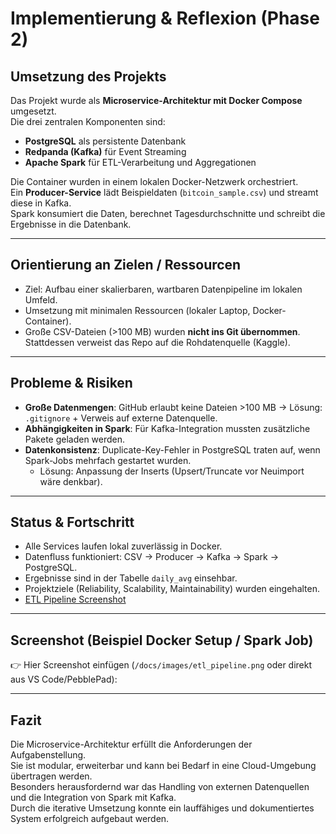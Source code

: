 # Implementierung & Reflexion (Phase 2)

## Umsetzung des Projekts
Das Projekt wurde als **Microservice-Architektur mit Docker Compose** umgesetzt.  
Die drei zentralen Komponenten sind:
- **PostgreSQL** als persistente Datenbank
- **Redpanda (Kafka)** für Event Streaming
- **Apache Spark** für ETL-Verarbeitung und Aggregationen  

Die Container wurden in einem lokalen Docker-Netzwerk orchestriert.  
Ein **Producer-Service** lädt Beispieldaten (`bitcoin_sample.csv`) und streamt diese in Kafka.  
Spark konsumiert die Daten, berechnet Tagesdurchschnitte und schreibt die Ergebnisse in die Datenbank.

---

## Orientierung an Zielen / Ressourcen
- Ziel: Aufbau einer skalierbaren, wartbaren Datenpipeline im lokalen Umfeld.  
- Umsetzung mit minimalen Ressourcen (lokaler Laptop, Docker-Container).  
- Große CSV-Dateien (>100 MB) wurden **nicht ins Git übernommen**. Stattdessen verweist das Repo auf die Rohdatenquelle (Kaggle).  

---

## Probleme & Risiken
- **Große Datenmengen**: GitHub erlaubt keine Dateien >100 MB → Lösung: `.gitignore` + Verweis auf externe Datenquelle.  
- **Abhängigkeiten in Spark**: Für Kafka-Integration mussten zusätzliche Pakete geladen werden.  
- **Datenkonsistenz**: Duplicate-Key-Fehler in PostgreSQL traten auf, wenn Spark-Jobs mehrfach gestartet wurden.  
  - Lösung: Anpassung der Inserts (Upsert/Truncate vor Neuimport wäre denkbar).  

---

## Status & Fortschritt
- Alle Services laufen lokal zuverlässig in Docker.  
- Datenfluss funktioniert: CSV → Producer → Kafka → Spark → PostgreSQL.  
- Ergebnisse sind in der Tabelle `daily_avg` einsehbar.  
- Projektziele (Reliability, Scalability, Maintainability) wurden eingehalten.  
- [ETL Pipeline Screenshot](docs/images/ETL-Pipeline_Screenshot.png)


---

## Screenshot (Beispiel Docker Setup / Spark Job)
👉 Hier Screenshot einfügen (`/docs/images/etl_pipeline.png` oder direkt aus VS Code/PebblePad):

---

## Fazit
Die Microservice-Architektur erfüllt die Anforderungen der Aufgabenstellung.  
Sie ist modular, erweiterbar und kann bei Bedarf in eine Cloud-Umgebung übertragen werden.  
Besonders herausfordernd war das Handling von externen Datenquellen und die Integration von Spark mit Kafka.  
Durch die iterative Umsetzung konnte ein lauffähiges und dokumentiertes System erfolgreich aufgebaut werden.
